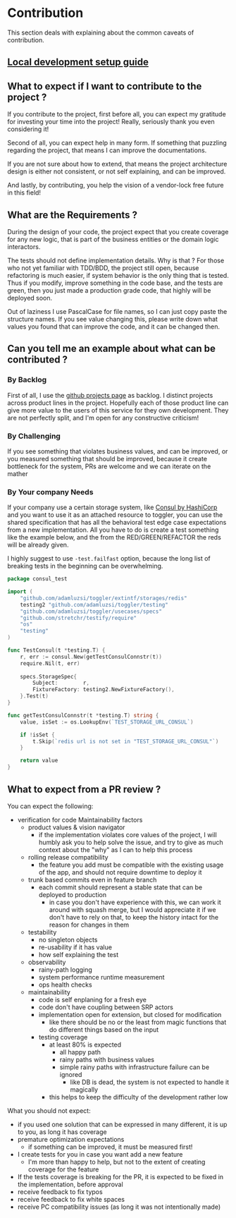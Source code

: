 # Contribution

This section deals with explaining about the common caveats of contribution.

## [Local development setup guide](/docs/contribution/setup.md)

## What to expect if I want to contribute to the project ?

If you contribute to the project, first before all,
you can expect my gratitude for investing your time into the project!
Really, seriously thank you even considering it!

Second of all, you can expect help in many form.
If something that puzzling regarding the project,
that means I can improve the documentations.

If you are not sure about how to extend,
that means the project architecture design is either not consistent,
or not self explaining, and can be improved.

And lastly, by contributing, you help the vision of a vendor-lock free future in this field!
 
## What are the Requirements ? 

During the design of your code, 
the project expect that you create coverage for any new logic,
that is part of the business entities or the domain logic interactors.

The tests should not define implementation details.
Why is that ? For those who not yet familiar with TDD/BDD,
the project still open, because refactoring is much easier,
if system behavior is the only thing that is tested.
Thus if you modify, improve something in the code base,
and the tests are green, then you just made a production grade code,
that highly will be deployed soon.

Out of laziness I use PascalCase for file names, 
so I can just copy paste the structure names.
If you see value changing this,
please write down what values you found that can improve the code,
and it can be changed then.

## Can you tell me an example about what can be contributed ?

### By Backlog 

First of all, I use the [github projects page](https://github.com/adamluzsi/toggler/projects) as backlog.
I distinct projects across product lines in the project.
Hopefully each of those product line can give more value to the users of this service for they own development.
They are not perfectly split, and I'm open for any constructive criticism!

### By Challenging

If you see something that violates business values, and can be improved,
or you measured something that should be improved, 
because it create bottleneck for the system,
PRs are welcome and we can iterate on the mather

### By Your company Needs

If your company use a certain storage system, 
like [Consul by HashiCorp](https://www.consul.io/) and you want to use it as an attached resource to toggler,
you can use the shared specification that has all the behavioral test edge case expectations from a new implementation.
All you have to do is create a test something like the example below, 
and the from the RED/GREEN/REFACTOR the reds will be already given. 

I highly suggest to use `-test.failfast` option,
because the long list of breaking tests in the beginning can be overwhelming.  

```go
package consul_test

import (
	"github.com/adamluzsi/toggler/extintf/storages/redis"
	testing2 "github.com/adamluzsi/toggler/testing"
	"github.com/adamluzsi/toggler/usecases/specs"
	"github.com/stretchr/testify/require"
	"os"
	"testing"
)

func TestConsul(t *testing.T) {
	r, err := consul.New(getTestConsulConnstr(t))
	require.Nil(t, err)
	
	specs.StorageSpec{
		Subject:        r,
		FixtureFactory: testing2.NewFixtureFactory(),
	}.Test(t)
}

func getTestConsulConnstr(t *testing.T) string {
	value, isSet := os.LookupEnv(`TEST_STORAGE_URL_CONSUL`)

	if !isSet {
		t.Skip(`redis url is not set in "TEST_STORAGE_URL_CONSUL"`)
	}

	return value
}
``` 

## What to expect from a PR review ?

You can expect the following:

* verification for code Maintainability factors
  * product values & vision navigator 
    * if the implementation violates core values of the project, 
      I will humbly ask you to help solve the issue, 
      and try to give as much context about the "why" as I can to help this process
  * rolling release compatibility
    * the feature you add must be compatible with the existing usage of the app, 
      and should not require downtime to deploy it
  * trunk based commits even in feature branch
    * each commit should represent a stable state that can be deployed to production
      * in case you don't have experience with this, we can work it around with squash merge,
        but I would appreciate it if we don't have to rely on that, 
        to keep the history intact for the reason for changes in them 
  * testability
    * no singleton objects
    * re-usability if it has value
    * how self explaining the test
  * observability 
    * rainy-path logging
    * system performance runtime measurement
    * ops health checks
  * maintainability
    * code is self enplaning for a fresh eye
    * code don't have coupling between SRP actors
    * implementation open for extension, but closed for modification
      * like there should be no or the least from magic functions 
        that do different things based on the input
    * testing coverage
        * at least 80% is expected
            * all happy path
            * rainy paths with business values
            * simple rainy paths with infrastructure failure can be ignored
                * like DB is dead, the system is not expected to handle it magically
        * this helps to keep the difficulty of the development rather low

What you should not expect:

* if you used one solution that can be expressed in many different, 
  it is up to you, as long it has coverage
* premature optimization expectations
  * if something can be improved, it must be measured first!
* I create tests for you in case you want add a new feature
  * I'm more than happy to help, but not to the extent of creating coverage for the feature
* If the tests coverage is breaking for the PR, 
  it is expected to be fixed in the implementation, before approval
* receive feedback to fix typos
* receive feedback to fix white spaces
* receive PC compatibility issues (as long it was not intentionally made)
